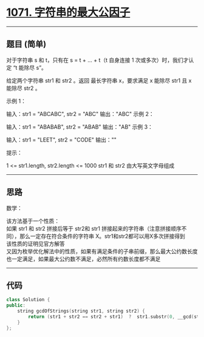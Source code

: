 # [1071. 字符串的最大公因子](https://leetcode.cn/problems/greatest-common-divisor-of-strings/)

---

## 题目 (简单)

对于字符串 s 和 t，只有在 s = t + ... + t（t 自身连接 1 次或多次）时，我们才认定 “t 能除尽 s”。

给定两个字符串 str1 和 str2 。返回 最长字符串 x，要求满足 x 能除尽 str1 且 x 能除尽 str2 。

 

示例 1：

输入：str1 = "ABCABC", str2 = "ABC"
输出："ABC"
示例 2：

输入：str1 = "ABABAB", str2 = "ABAB"
输出："AB"
示例 3：

输入：str1 = "LEET", str2 = "CODE"
输出：""
 

提示：

1 <= str1.length, str2.length <= 1000
str1 和 str2 由大写英文字母组成

---

## 思路

数学：  

该方法基于一个性质：  
    如果 str1 和 str2 拼接后等于 str2和 str1 拼接起来的字符串（注意拼接顺序不同），那么一定存在符合条件的字符串 X。str1和str2都可以用X多次拼接得到  
该性质的证明见官方解答  
又因为枚举优化解法中的性质，如果有满足条件的子串前缀，那么最大公约数长度也一定满足，如果最大公约数不满足，必然所有约数长度都不满足  

---

## 代码

```C++
class Solution {
public:
    string gcdOfStrings(string str1, string str2) {
        return (str1 + str2 == str2 + str1)  ?  str1.substr(0, __gcd(str1.size(), str2.size()))  : "";
    }
};
```
